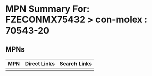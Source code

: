 



# MPN Summary For: FZECONMX75432 > con-molex : 70543-20

## MPNs
  

|MPN|Direct Links|Search Links|
| :--- | :--- | :--- |
||||
